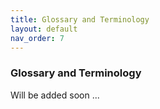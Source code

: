 ```yaml
---
title: Glossary and Terminology
layout: default
nav_order: 7
---
```


### Glossary and Terminology
Will be added soon ...
